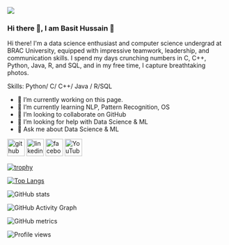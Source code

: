 ![](https://scontent.fdac157-1.fna.fbcdn.net/v/t39.30808-6/331116604_597160195200499_2742102993927609899_n.jpg?_nc_cat=106&ccb=1-7&_nc_sid=8bfeb9&_nc_ohc=LknqjRGm1GYAX8PZoK8&_nc_ht=scontent.fdac157-1.fna&oh=00_AfAKD5EIscBtjZqh4rA3B0E1tb4raVyrlmO7dcQhf16zpA&oe=63FC8046)

### Hi there 👋, I am Basit Hussain 👋

Hi there! I'm a data science enthusiast and computer science undergrad at BRAC University, equipped with impressive teamwork, leadership, and communication skills. I spend my days crunching numbers in C, C++, Python, Java, R, and SQL, and in my free time, I capture breathtaking photos.

Skills: Python/ C/ C++/ Java / R/SQL

- 🔭 I’m currently working on this page. 
- 🌱 I’m currently learning NLP, Pattern Recognition, OS 
- 👯 I’m looking to collaborate on GitHub 
- 🤔 I’m looking for help with Data Science & ML 
- 💬 Ask me about Data Science & ML 


[<img src='https://cdn.jsdelivr.net/npm/simple-icons@3.0.1/icons/github.svg' alt='github' height='40'>](https://github.com/BasitHussain5)  [<img src='https://cdn.jsdelivr.net/npm/simple-icons@3.0.1/icons/linkedin.svg' alt='linkedin' height='40'>](https://www.linkedin.com/in/basit-hussain-cs/)  [<img src='https://cdn.jsdelivr.net/npm/simple-icons@3.0.1/icons/facebook.svg' alt='facebook' height='40'>](https://www.facebook.com/basithussain.pk)  [<img src='https://cdn.jsdelivr.net/npm/simple-icons@3.0.1/icons/youtube.svg' alt='YouTube' height='40'>](https://www.youtube.com/channel/UCOjEsvlvJrXVecLFxGlt4Kw)  

[![trophy](https://github-profile-trophy.vercel.app/?username=BasitHussain5)](https://github.com/ryo-ma/github-profile-trophy)

[![Top Langs](https://github-readme-stats.vercel.app/api/top-langs/?username=BasitHussain5)](https://github.com/anuraghazra/github-readme-stats)

![GitHub stats](https://github-readme-stats.vercel.app/api?username=BasitHussain5&show_icons=true)  

![GitHub Activity Graph](https://activity-graph.herokuapp.com/graph?username=BasitHussain5)  

![GitHub metrics](https://metrics.lecoq.io/BasitHussain5)  

![Profile views](https://gpvc.arturio.dev/BasitHussain5)  
